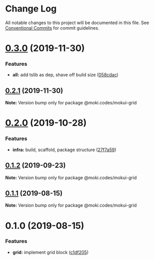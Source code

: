 # Change Log

All notable changes to this project will be documented in this file.
See [Conventional Commits](https://conventionalcommits.org) for commit guidelines.

# [0.3.0](https://github.com/moki/mokui/compare/@moki.codes/mokui-grid@0.2.1...@moki.codes/mokui-grid@0.3.0) (2019-11-30)


### Features

* **all:** add tslib as dep, shave off build size ([058cdac](https://github.com/moki/mokui/commit/058cdac5f625b4ac346a28b6c12e0a3998599f0f))





## [0.2.1](https://github.com/moki/mokui/compare/@moki.codes/mokui-grid@0.2.0...@moki.codes/mokui-grid@0.2.1) (2019-11-30)

**Note:** Version bump only for package @moki.codes/mokui-grid





# [0.2.0](https://github.com/moki/mokui/compare/@moki.codes/mokui-grid@0.1.2...@moki.codes/mokui-grid@0.2.0) (2019-10-28)


### Features

* **infra:** build, scaffold, package structure ([27f7a59](https://github.com/moki/mokui/commit/27f7a59))





## [0.1.2](https://github.com/moki/mokui/compare/@moki.codes/mokui-grid@0.1.1...@moki.codes/mokui-grid@0.1.2) (2019-09-23)

**Note:** Version bump only for package @moki.codes/mokui-grid





## [0.1.1](https://github.com/moki/mokui/compare/@moki.codes/mokui-grid@0.1.0...@moki.codes/mokui-grid@0.1.1) (2019-08-15)

**Note:** Version bump only for package @moki.codes/mokui-grid





# 0.1.0 (2019-08-15)


### Features

* **grid:** implement grid block ([c1df205](https://github.com/moki/mokui/commit/c1df205))
